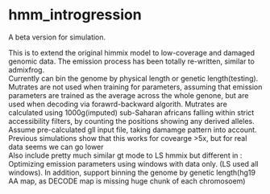 # hmm_introgression
A beta version for simulation.

This is to extend the original himmix model to low-coverage and damaged genomic data.
The emission process has been totally re-written, similar to admixfrog.  
Currently can bin the genome by physical length or genetic length(testing).  
Mutrates are not used when training for parameters, assuming that emission parameters are trained as the average across the whole genone, but are used when decoding via forawrd-backward algorith. Mutrates are calculated using 1000g(imputed) sub-Saharan africans falling within strict accessibility filters, by counting the positions showing any derived alleles.  
Assume pre-calculated gll input file, taking damamge pattern into account.  
Previous simulations show that this works for covearge >5x, but for real data seems we can go lower  
Also include pretty much similar gt mode to LS hmmix but different in : Optimizing emission parameters using windows with data only. (LS used all windows). In addition, support binning the genome by genetic length(hg19 AA map, as DECODE map is missing huge chunk of each chromosoem)
